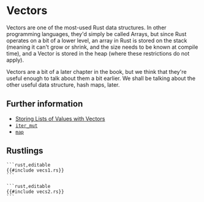 # Vectors

Vectors are one of the most-used Rust data structures. In other programming
languages, they'd simply be called Arrays, but since Rust operates on a
bit of a lower level, an array in Rust is stored on the stack (meaning it
can't grow or shrink, and the size needs to be known at compile time),
and a Vector is stored in the heap (where these restrictions do not apply).

Vectors are a bit of a later chapter in the book, but we think that they're
useful enough to talk about them a bit earlier. We shall be talking about
the other useful data structure, hash maps, later.

## Further information

- [Storing Lists of Values with Vectors](https://doc.rust-lang.org/stable/book/ch08-01-vectors.html)
- [`iter_mut`](https://doc.rust-lang.org/std/primitive.slice.html#method.iter_mut)
- [`map`](https://doc.rust-lang.org/std/iter/trait.Iterator.html#method.map)

## Rustlings

~~~admonish note title="vecs1" collapsible=true
```rust,editable
{{#include vecs1.rs}}
```
~~~

~~~admonish note title="vecs2" collapsible=true
```rust,editable
{{#include vecs2.rs}}
```
~~~
